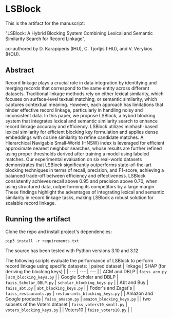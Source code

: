 
# LSBlock
This is the artifact for the manuscript:

"LSBlock: A Hybrid Blocking System Combining Lexical and Semantic Similarity Search for Record Linkage", 

co-authored by D. Karapiperis (IHU), C. Tjortjis (IHU), and V. Verykios (HOU).


## Abstract
Record linkage plays a crucial role in data integration by identifying and merging records that correspond to the same entity across different datasets. Traditional linkage methods rely on either lexical similarity, which focuses on surface-level textual matching, or semantic similarity, which captures contextual meaning. However, each approach has limitations that hinder effective record linkage, particularly in handling noisy and inconsistent data. In this paper, we propose LSBlock, a hybrid blocking system that integrates lexical and semantic similarity search to enhance record linkage accuracy and efficiency. LSBlock utilizes minhash-based lexical similarity for efficient blocking key formulation and applies dense embeddings with cosine similarity to refine candidate matches. A Hierarchical Navigable Small-World (HNSW) index is leveraged for efficient approximate nearest neighbor searches, whose results are further refined using proper thresholds derived after training a model using labeled matches. Our experimental evaluation on six real-world datasets demonstrates that LSBlock significantly outperforms state-of-the-art blocking techniques in terms of recall, precision, and F1-score, achieving a balanced trade-off between efficiency and effectiveness. LSBlock consistently achieves recall above $0.95$ and precision above $0.70$, when using structured data, outperforming its competitors by a large margin. These findings highlight the advantages of integrating lexical and semantic similarity in record linkage tasks, making LSBlock a robust solution for scalable record linkage.


## Running the artifact
Clone the repo and install project's dependencies:
```
pip3 install -r requirements.txt
```
The source has been tested with Python versions 3.10 and 3.12

 
The following scripts evaluate the performance of LSBlock to perform record linkage using specific datasets:
| paired dataset | linkage | SHAP (for deriving the blocking keys) |
| --- | --- | --- |
| ACM and DBLP | `faiss_acm.py` | `acm_blocking_keys.py` |
| Google Scholar and DBLP | `faiss_Scholar_DBLP.py` | `scholar_blocking_keys.py` |
| Abt and Buy | `faiss_abt.py` | `abt_blocking_keys.py` |
| Fodor's and Zagat's | `faiss_restaurants.py` | `restaurants_blocking_keys.py` |
| Amazon and Google products | `faiss_amazon.py` | `amazon_blocking_keys.py` |
| two subsets of the Voters dataset | `faiss_voters10_small.py` | `voters_blocking_keys.py` |
| Voters10 | `faiss_voters10.py` | |

  
   
